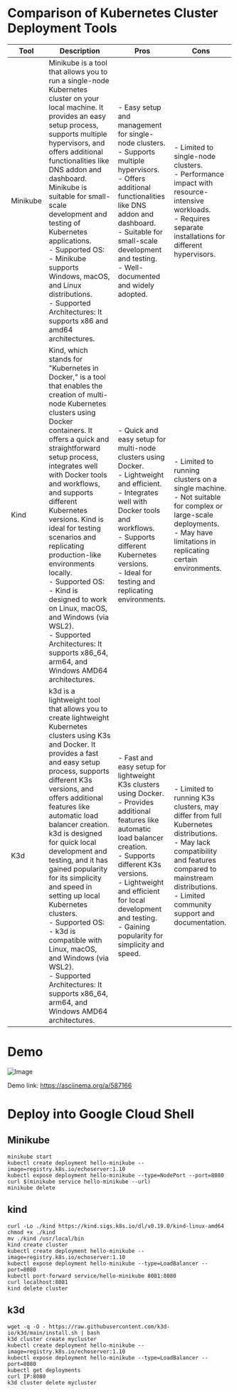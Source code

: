 
# Comparison of Kubernetes Cluster Deployment Tools


| Tool     	| Description                                                                                                                                                                                                                                                                                                                                                                                                                                                                                                                                                                                             	| Pros                                                                                                                                                                                                                                                                                                	| Cons                                                                                                                                                                                                               	|
|----------	|---------------------------------------------------------------------------------------------------------------------------------------------------------------------------------------------------------------------------------------------------------------------------------------------------------------------------------------------------------------------------------------------------------------------------------------------------------------------------------------------------------------------------------------------------------------------------------------------------------	|-----------------------------------------------------------------------------------------------------------------------------------------------------------------------------------------------------------------------------------------------------------------------------------------------------	|--------------------------------------------------------------------------------------------------------------------------------------------------------------------------------------------------------------------	|
| Minikube 	| Minikube is a tool that allows you to run a single-node Kubernetes cluster on your local machine. It provides an easy setup process, supports multiple hypervisors, and offers additional functionalities like DNS addon and dashboard. Minikube is suitable for small-scale development and testing of Kubernetes applications.<br>- Supported OS:<br>- Minikube supports Windows, macOS, and Linux distributions.<br>- Supported Architectures: It supports x86 and amd64 architectures.                                                                                                              	| - Easy setup and management for single-node clusters.<br>- Supports multiple hypervisors.<br>- Offers additional functionalities like DNS addon and dashboard.<br>- Suitable for small-scale development and testing.<br>- Well-documented and widely adopted.                                      	| - Limited to single-node clusters.<br>- Performance impact with resource-intensive workloads.<br>- Requires separate installations for different hypervisors.                                                      	|
|   Kind   	| Kind, which stands for "Kubernetes in Docker," is a tool that enables the creation of multi-node Kubernetes clusters using Docker containers. It offers a quick and straightforward setup process, integrates well with Docker tools and workflows, and supports different Kubernetes versions. Kind is ideal for testing scenarios and replicating production-like environments locally.<br>- Supported OS: <br>- Kind is designed to work on Linux, macOS, and Windows (via WSL2).<br>- Supported Architectures: It supports x86_64, arm64, and Windows AMD64 architectures.                          	| - Quick and easy setup for multi-node clusters using Docker.<br>- Lightweight and efficient.<br>- Integrates well with Docker tools and workflows.<br>- Supports different Kubernetes versions.<br>- Ideal for testing and replicating environments.                                                	| - Limited to running clusters on a single machine.<br>- Not suitable for complex or large-scale deployments.<br>- May have limitations in replicating certain environments.                                        	|
|    K3d   	| k3d is a lightweight tool that allows you to create lightweight Kubernetes clusters using K3s and Docker. It provides a fast and easy setup process, supports different K3s versions, and offers additional features like automatic load balancer creation. k3d is designed for quick local development and testing, and it has gained popularity for its simplicity and speed in setting up local Kubernetes clusters.<br>- Supported OS: <br>- k3d is compatible with Linux, macOS, and Windows (via WSL2).<br>- Supported Architectures: It supports x86_64, arm64, and Windows AMD64 architectures. 	| - Fast and easy setup for lightweight K3s clusters using Docker.<br>- Provides additional features like automatic load balancer creation.<br>- Supports different K3s versions.<br>- Lightweight and efficient for local development and testing.<br>- Gaining popularity for simplicity and speed. 	| - Limited to running K3s clusters, may differ from full Kubernetes distributions.<br>- May lack compatibility and features compared to mainstream distributions.<br>- Limited community support and documentation. 	|

# Demo

![Image](./demo.gif)

Demo link: https://asciinema.org/a/587166

# Deploy into Google Cloud Shell

## Minikube

    minikube start
    kubectl create deployment hello-minikube --image=registry.k8s.io/echoserver:1.10
    kubectl expose deployment hello-minikube --type=NodePort --port=8080
    curl $(minikube service hello-minikube --url)
    minikube delete


## kind

    curl -Lo ./kind https://kind.sigs.k8s.io/dl/v0.19.0/kind-linux-amd64
    chmod +x ./kind
    mv ./kind /usr/local/bin
    kind create cluster
    kubectl create deployment hello-minikube --image=registry.k8s.io/echoserver:1.10
    kubectl expose deployment hello-minikube --type=LoadBalancer --port=8080
    kubectl port-forward service/hello-minikube 8081:8080
    curl localhost:8081
    kind delete cluster

## k3d

    wget -q -O - https://raw.githubusercontent.com/k3d-io/k3d/main/install.sh | bash
    k3d cluster create mycluster
    kubectl create deployment hello-minikube --image=registry.k8s.io/echoserver:1.10
    kubectl expose deployment hello-minikube --type=LoadBalancer --port=8080
    kubectl get deployments
    curl IP:8080
    k3d cluster delete mycluster

